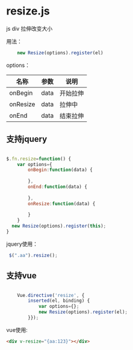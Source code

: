 # resize.js
   js div 拉伸改变大小
   
   用法：
   ```javascript
       new Resize(options).register(el)
   ```
   
   options：
   
   | 名称 | 参数 | 说明 |
   |---|----|----|
   |onBegin|data|开始拉伸|
   |onResize|data|拉伸中|
   |onEnd|data|结束拉伸|
   
   ## 支持jquery
   ```javascript
   
   $.fn.resize=function() {
       var options={
           onBegin:function(data) {
             
           },
           onEnd:function(data) {
             
           },
           onResize:function(data) {
             
           }
       }
     new Resize(options).register(this);
   }
   ```
   
   jquery使用：
   ```javascript
    $(".aa").resize();
   ```
   
   ## 支持vue
   ```javascript
   
       Vue.directive('resize', {
           inserted(el, binding) {
               var options={};
               new Resize(options).register(el);
           }});
   ```
   
   vue使用:
   ```html
   <div v-resize="{aa:123}"></div>
   ```
